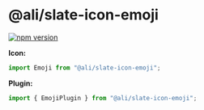 # @ali/slate-icon-emoji

[![npm version](https://badge.fury.io/js/%40canner%2Fslate-icon-emoji.svg)](https://badge.fury.io/js/%40canner%2Fslate-icon-emoji)

**Icon:**

```js
import Emoji from "@ali/slate-icon-emoji";
```

**Plugin:**

```js
import { EmojiPlugin } from "@ali/slate-icon-emoji";
```
